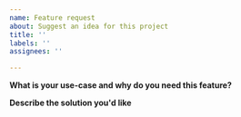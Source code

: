 ```yaml
---
name: Feature request
about: Suggest an idea for this project
title: ''
labels: ''
assignees: ''

---
```


**What is your use-case and why do you need this feature?**

**Describe the solution you'd like**
